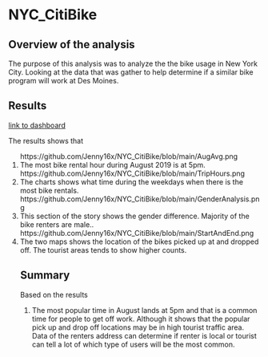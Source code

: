 # NYC_CitiBike

## Overview of the analysis

<p>The purpose of this analysis was to analyze the the bike usage in New York City. Looking at the data that was gather to help determine if a similar bike program will work at Des Moines.</p>

## Results

[link to dashboard](https://public.tableau.com/app/profile/jenny.liang7669/viz/Module14_16399663299920/CitiBikeDataAnalysis "link to dashboard")

<p>The results shows that 
<ol>
https://github.com/Jenny16x/NYC_CitiBike/blob/main/AugAvg.png
<li>The most bike rental hour during August 2019 is at 5pm.  </li>
https://github.com/Jenny16x/NYC_CitiBike/blob/main/TripHours.png
<li>The charts shows what time during the weekdays when there is the most bike rentals.</li>
https://github.com/Jenny16x/NYC_CitiBike/blob/main/GenderAnalysis.png
<li>This section of the story shows the gender difference. Majority of the bike renters are male..</li>
https://github.com/Jenny16x/NYC_CitiBike/blob/main/StartAndEnd.png
<li>The two maps shows the location of the bikes picked up at and dropped off. The tourist areas tends to show higher counts.</li>


## Summary

Based on the results
<ol>
<li>The most popular time in August lands at 5pm and that is a common time for people to get off work. Although it shows that the popular pick up and drop off locations may be in high tourist traffic area. Data of the renters address can determine if renter is local or tourist can tell a lot of which type of users will be the most common.</li>
</ol>
